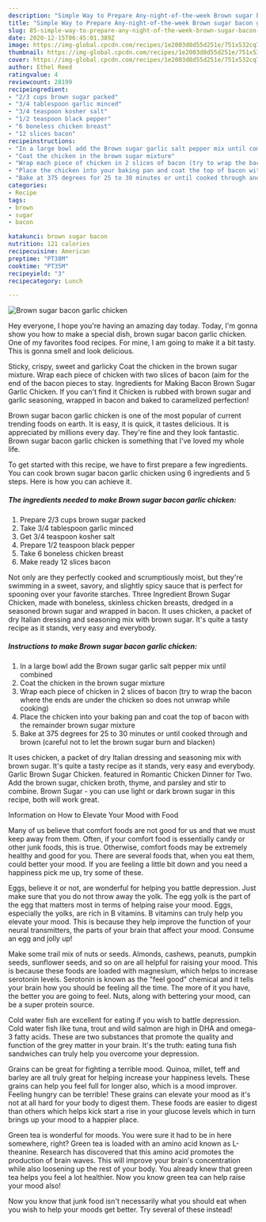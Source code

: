 ```yaml
---
description: "Simple Way to Prepare Any-night-of-the-week Brown sugar bacon garlic chicken"
title: "Simple Way to Prepare Any-night-of-the-week Brown sugar bacon garlic chicken"
slug: 85-simple-way-to-prepare-any-night-of-the-week-brown-sugar-bacon-garlic-chicken
date: 2020-12-15T06:45:01.389Z
image: https://img-global.cpcdn.com/recipes/1e2003d8d55d251e/751x532cq70/brown-sugar-bacon-garlic-chicken-recipe-main-photo.jpg
thumbnail: https://img-global.cpcdn.com/recipes/1e2003d8d55d251e/751x532cq70/brown-sugar-bacon-garlic-chicken-recipe-main-photo.jpg
cover: https://img-global.cpcdn.com/recipes/1e2003d8d55d251e/751x532cq70/brown-sugar-bacon-garlic-chicken-recipe-main-photo.jpg
author: Ethel Reed
ratingvalue: 4
reviewcount: 28199
recipeingredient:
- "2/3 cups brown sugar packed"
- "3/4 tablespoon garlic minced"
- "3/4 teaspoon kosher salt"
- "1/2 teaspoon black pepper"
- "6 boneless chicken breast"
- "12 slices bacon"
recipeinstructions:
- "In a large bowl add the Brown sugar garlic salt pepper mix until combined"
- "Coat the chicken in the brown sugar mixture"
- "Wrap each piece of chicken in 2 slices of bacon (try to wrap the bacon where the ends are under the chicken so does not unwrap while cooking)"
- "Place the chicken into your baking pan and coat the top of bacon with the remainder brown sugar mixture"
- "Bake at 375 degrees for 25 to 30 minutes or until cooked through and brown (careful not to let the brown sugar burn and blacken)"
categories:
- Recipe
tags:
- brown
- sugar
- bacon

katakunci: brown sugar bacon 
nutrition: 121 calories
recipecuisine: American
preptime: "PT38M"
cooktime: "PT35M"
recipeyield: "3"
recipecategory: Lunch

---
```



![Brown sugar bacon garlic chicken](https://img-global.cpcdn.com/recipes/1e2003d8d55d251e/751x532cq70/brown-sugar-bacon-garlic-chicken-recipe-main-photo.jpg)

Hey everyone, I hope you're having an amazing day today. Today, I'm gonna show you how to make a special dish, brown sugar bacon garlic chicken. One of my favorites food recipes. For mine, I am going to make it a bit tasty. This is gonna smell and look delicious.

Sticky, crispy, sweet and garlicky Coat the chicken in the brown sugar mixture. Wrap each piece of chicken with two slices of bacon (aim for the end of the bacon pieces to stay. Ingredients for Making Bacon Brown Sugar Garlic Chicken. If you can&#39;t find it Chicken is rubbed with brown sugar and garlic seasoning, wrapped in bacon and baked to caramelized perfection!

Brown sugar bacon garlic chicken is one of the most popular of current trending foods on earth. It is easy, it is quick, it tastes delicious. It is appreciated by millions every day. They're fine and they look fantastic. Brown sugar bacon garlic chicken is something that I've loved my whole life.


To get started with this recipe, we have to first prepare a few ingredients. You can cook brown sugar bacon garlic chicken using 6 ingredients and 5 steps. Here is how you can achieve it.

<!--inarticleads1-->

##### The ingredients needed to make Brown sugar bacon garlic chicken:

1. Prepare 2/3 cups brown sugar packed
1. Take 3/4 tablespoon garlic minced
1. Get 3/4 teaspoon kosher salt
1. Prepare 1/2 teaspoon black pepper
1. Take 6 boneless chicken breast
1. Make ready 12 slices bacon


Not only are they perfectly cooked and scrumptiously moist, but they&#39;re swimming in a sweet, savory, and slightly spicy sauce that is perfect for spooning over your favorite starches. Three Ingredient Brown Sugar Chicken, made with boneless, skinless chicken breasts, dredged in a seasoned brown sugar and wrapped in bacon. It uses chicken, a packet of dry Italian dressing and seasoning mix with brown sugar. It&#39;s quite a tasty recipe as it stands, very easy and everybody. 

<!--inarticleads2-->

##### Instructions to make Brown sugar bacon garlic chicken:

1. In a large bowl add the Brown sugar garlic salt pepper mix until combined
1. Coat the chicken in the brown sugar mixture
1. Wrap each piece of chicken in 2 slices of bacon (try to wrap the bacon where the ends are under the chicken so does not unwrap while cooking)
1. Place the chicken into your baking pan and coat the top of bacon with the remainder brown sugar mixture
1. Bake at 375 degrees for 25 to 30 minutes or until cooked through and brown (careful not to let the brown sugar burn and blacken)


It uses chicken, a packet of dry Italian dressing and seasoning mix with brown sugar. It&#39;s quite a tasty recipe as it stands, very easy and everybody. Garlic Brown Sugar Chicken. featured in Romantic Chicken Dinner for Two. Add the brown sugar, chicken broth, thyme, and parsley and stir to combine. Brown Sugar - you can use light or dark brown sugar in this recipe, both will work great. 

Information on How to Elevate Your Mood with Food


Many of us believe that comfort foods are not good for us and that we must keep away from them. Often, if your comfort food is essentially candy or other junk foods, this is true. Otherwise, comfort foods may be extremely healthy and good for you. There are several foods that, when you eat them, could better your mood. If you are feeling a little bit down and you need a happiness pick me up, try some of these.

Eggs, believe it or not, are wonderful for helping you battle depression. Just make sure that you do not throw away the yolk. The egg yolk is the part of the egg that matters most in terms of helping raise your mood. Eggs, especially the yolks, are rich in B vitamins. B vitamins can truly help you elevate your mood. This is because they help improve the function of your neural transmitters, the parts of your brain that affect your mood. Consume an egg and jolly up!

Make some trail mix of nuts or seeds. Almonds, cashews, peanuts, pumpkin seeds, sunflower seeds, and so on are all helpful for raising your mood. This is because these foods are loaded with magnesium, which helps to increase serotonin levels. Serotonin is known as the "feel good" chemical and it tells your brain how you should be feeling all the time. The more of it you have, the better you are going to feel. Nuts, along with bettering your mood, can be a super protein source.

Cold water fish are excellent for eating if you wish to battle depression. Cold water fish like tuna, trout and wild salmon are high in DHA and omega-3 fatty acids. These are two substances that promote the quality and function of the grey matter in your brain. It's the truth: eating tuna fish sandwiches can truly help you overcome your depression. 

Grains can be great for fighting a terrible mood. Quinoa, millet, teff and barley are all truly great for helping increase your happiness levels. These grains can help you feel full for longer also, which is a mood improver. Feeling hungry can be terrible! These grains can elevate your mood as it's not at all hard for your body to digest them. These foods are easier to digest than others which helps kick start a rise in your glucose levels which in turn brings up your mood to a happier place.

Green tea is wonderful for moods. You were sure it had to be in here somewhere, right? Green tea is loaded with an amino acid known as L-theanine. Research has discovered that this amino acid promotes the production of brain waves. This will improve your brain's concentration while also loosening up the rest of your body. You already knew that green tea helps you feel a lot healthier. Now you know green tea can help raise your mood also!

Now you know that junk food isn't necessarily what you should eat when you wish to help your moods get better. Try several of these instead!

